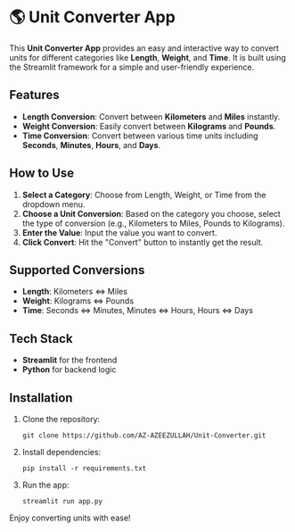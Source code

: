 # 🌎 Unit Converter App

This **Unit Converter App** provides an easy and interactive way to convert units for different categories like **Length**, **Weight**, and **Time**. It is built using the Streamlit framework for a simple and user-friendly experience.

## Features

- **Length Conversion**: Convert between **Kilometers** and **Miles** instantly.
- **Weight Conversion**: Easily convert between **Kilograms** and **Pounds**.
- **Time Conversion**: Convert between various time units including **Seconds**, **Minutes**, **Hours**, and **Days**.

## How to Use

1. **Select a Category**: Choose from Length, Weight, or Time from the dropdown menu.
2. **Choose a Unit Conversion**: Based on the category you choose, select the type of conversion (e.g., Kilometers to Miles, Pounds to Kilograms).
3. **Enter the Value**: Input the value you want to convert.
4. **Click Convert**: Hit the "Convert" button to instantly get the result.

## Supported Conversions

- **Length**: Kilometers ⇔ Miles
- **Weight**: Kilograms ⇔ Pounds
- **Time**: Seconds ⇔ Minutes, Minutes ⇔ Hours, Hours ⇔ Days

## Tech Stack

- **Streamlit** for the frontend
- **Python** for backend logic

## Installation

1. Clone the repository:
    ```
    git clone https://github.com/AZ-AZEEZULLAH/Unit-Converter.git
    ```

2. Install dependencies:
    ```
    pip install -r requirements.txt
    ```

3. Run the app:
    ```
    streamlit run app.py
    ```

Enjoy converting units with ease!
